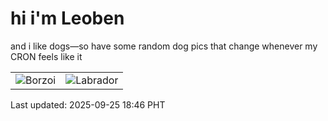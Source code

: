 # hi i'm Leoben

and i like dogs—so have some random dog pics that change whenever my CRON feels like it

|  |  |
|--------|----------|
| ![Borzoi](https://random-dog-vercel.vercel.app/api/random-borzoi?v=1758797166) | ![Labrador](https://random-dog-vercel.vercel.app/api/random-labrador?v=1758797166) |

Last updated: 2025-09-25 18:46 PHT
